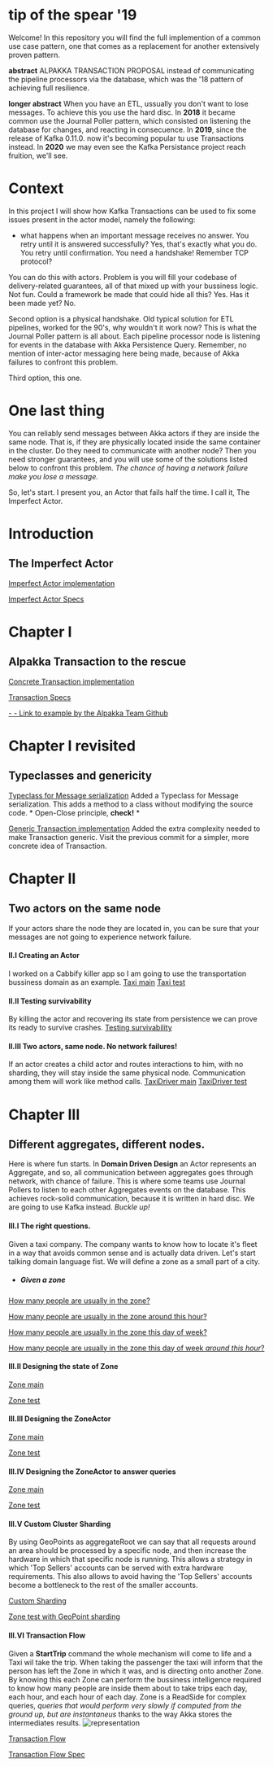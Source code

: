 


# tip of the spear '19
Welcome!
In this repository you will find the full implemention of a common use case pattern, one that comes as a replacement for another extensively proven pattern.

**abstract**
ALPAKKA TRANSACTION PROPOSAL
instead of communicating the pipeline processors via the database,
which was the '18 pattern of achieving full resilience.

**longer abstract**
When you have an ETL, ussually you don't want to lose messages.
To achieve this you use the hard disc.
In **2018** it became common use the Journal Poller pattern, which consisted on listening the database for changes, and reacting in consecuence.
In **2019**, since the release of Kafka 0.11.0. now it's becoming popular tu use Transactions instead.
In **2020** we may even see the Kafka Persistance project reach fruition, we'll see.


# Context

In this project I will show how Kafka Transactions can be used to fix some issues present in the actor model, namely the following:
- what happens when an important message receives no answer.
 You retry until it is answered successfully?
 Yes, that's exactly what you do. You retry until confirmation.
 You need a handshake! Remember TCP protocol?

You can do this with actors. Problem is you will fill your codebase of delivery-related guarantees, all of that mixed up with your bussiness logic. Not fun. Could a framework be made that could hide all this? Yes. Has it been made yet? No.

Second option is a physical handshake. Old typical solution for ETL pipelines, worked for the 90's, why wouldn't it work now?
This is what the Journal Poller pattern is all about.
Each pipeline processor node is listening for events in the database with Akka Persistence Query. Remember, no mention of inter-actor messaging here being made, because of Akka failures to confront this problem.

Third option, this one.

# One last thing

You can reliably send messages between Akka actors if they are inside the same node. That is, if they are physically located inside the same container in the cluster.
Do they need to communicate with another node? Then you need stronger guarantees, and you will use some of the solutions listed below to confront this problem.
*The chance of having a network failure make you lose a message.*




So, let's start.
I present you, an Actor that fails half the time. I call it, The Imperfect Actor.

# Introduction
##  The Imperfect Actor
[Imperfect Actor implementation](https://github.com/miguelemosreverte/ReactiveExample/blob/master/src/main/scala/introduction/ImperfectActor.scala)

[Imperfect Actor Specs](https://github.com/miguelemosreverte/ReactiveExample/blob/master/src/test/scala/introduction/IntroductionSpec.scala)


# Chapter I
##  Alpakka Transaction to the rescue
[Concrete Transaction implementation](https://github.com/miguelemosreverte/ReactiveExample/blob/master/src/main/scala/chapter_1/transaction/Transaction.scala)

[Transaction Specs](https://github.com/miguelemosreverte/ReactiveExample/blob/master/src/test/scala/chapter_1/chapter_1/transaction/TransactionSpec.scala)

[- - Link to example by the Alpakka Team Github](https://github.com/akka/alpakka-kafka/blob/master/tests/src/test/scala/akka/kafka/scaladsl/TransactionsSpec.scala)


# Chapter I revisited
##  Typeclasses and genericity
[Typeclass for Message serialization](https://github.com/miguelemosreverte/ReactiveExample/blob/master/src/main/scala/serialization/JsonFormats.scala)
Added a Typeclass for Message serialization.
  This adds a method to a class without modifying the source code. * Open-Close principle, **check!** *

[Generic Transaction implementation](https://github.com/miguelemosreverte/ReactiveExample/blob/master/src/main/scala/chapter_1/transaction/Transaction.scala)
Added the extra complexity needed to make Transaction generic. Visit the previous commit for a simpler, more concrete idea of Transaction.



# Chapter II
## Two actors on the same node
If your actors share the node they are located in, you can be sure that your messages are not going to experience network failure.
 #### II.I Creating an Actor
I worked on a Cabbify killer app so I am going to use the transportation bussiness domain as an example.
[Taxi main](https://github.com/miguelemosreverte/ReactiveExample/blob/master/src/main/scala/chapter_2/model/taxi/)
[Taxi test](https://github.com/miguelemosreverte/ReactiveExample/blob/master/src/test/scala/chapter_2/model/taxi/)
 #### II.II Testing survivability
By killing the actor and recovering its state from persistence we can prove its ready to survive crashes.
[Testing survivability](https://github.com/miguelemosreverte/ReactiveExample/blob/master/src/test/scala/chapter_2/model/taxi/TaxiAggregateSpec.scala)
 #### II.III Two actors, same node. No network failures!
If an actor creates a child actor and routes interactions to him, with no sharding, they will stay inside the same physical node.
Communication among them will work like method calls.
[TaxiDriver main](https://github.com/miguelemosreverte/ReactiveExample/blob/master/src/main/scala/chapter_2/model/taxi/taxiDriver)
[TaxiDriver test](https://github.com/miguelemosreverte/ReactiveExample/blob/master/src/main/scala/chapter_2/model/taxi/)

# Chapter III
## Different aggregates, different nodes.
Here is where fun starts.
In **Domain Driven Design** an Actor represents an Aggregate, and so, all communication between aggregates goes through network, with chance of failure.
This is where some teams use Journal Pollers to listen to each other Aggregates events on the database. This achieves rock-solid communication, because it is written in hard disc.
We are going to use Kafka instead. _Buckle up!_


 #### III.I The right questions.
 Given a taxi company.
 The company wants to know how to locate it's fleet in a way that avoids common sense and is actually data driven.
 Let's start talking domain language fist.
 We will define a zone as a small part of a city.
 - ##### Given a zone
[How many people are usually in the zone?](https://github.com/miguelemosreverte/ReactiveExample/blob/master/src/main/scala/chapter_3/model/zone/package.scala)

 [How many people are usually in the zone around this hour?](https://i.kym-cdn.com/photos/images/newsfeed/000/770/871/1a9.gif)

 [How many people are usually in the zone this day of week?](https://i.imgflip.com/jp9k8.jpg)

 [How many people are usually in the zone this day of week _around this hour_?](https://i.kym-cdn.com/photos/images/newsfeed/000/574/293/c22.png)

  #### III.II Designing the state of Zone
[Zone main](https://github.com/miguelemosreverte/ReactiveExample/blob/master/src/main/scala/chapter_3/model/zone/ZoneState.scala)

[Zone test](https://github.com/miguelemosreverte/ReactiveExample/blob/master/src/test/scala/chapter_3/model/zone/ZoneStateSpec.scala)


  #### III.III Designing the ZoneActor
[Zone main](https://github.com/miguelemosreverte/ReactiveExample/blob/7f50767d0c00d8d2963619d63e7283e0cea5fd6c/src/main/scala/chapter_3/model/zone/ZoneActor.scala)

[Zone test](https://github.com/miguelemosreverte/ReactiveExample/blob/7f50767d0c00d8d2963619d63e7283e0cea5fd6c/src/test/scala/chapter_3/model/zone/ZoneActorSpec.scala)

  #### III.IV Designing the ZoneActor to answer queries
[Zone main](https://github.com/miguelemosreverte/ReactiveExample/blob/6ce20c3cc9d43c5daa69eba335e7baf133d3474d/src/main/scala/chapter_3/model/zone/ZoneActor.scala)

[Zone test](https://github.com/miguelemosreverte/ReactiveExample/blob/6ce20c3cc9d43c5daa69eba335e7baf133d3474d/src/test/scala/chapter_3/model/zone/ZoneActorSpec.scala)

  #### III.V Custom Cluster Sharding
  By using GeoPoints as aggregateRoot we can say that all requests around an area should be processed by a specific node,
  and then increase the hardware in which that specific node is running.
  This allows a strategy in which 'Top Sellers' accounts can be served with extra hardware requirements.
  This also allows to avoid having the 'Top Sellers' accounts become a bottleneck to the rest of the smaller accounts.

[Custom Sharding](https://github.com/miguelemosreverte/ReactiveExample/blob/master/src/main/scala/akka/ShardedEntity.scala)

[Zone test with GeoPoint sharding](https://github.com/miguelemosreverte/ReactiveExample/blob/421cd09717b84604f133a4f8f9594a1c2877462a/src/test/scala/chapter_3/model/zone/ZoneActorSpec.scala)

  #### III.VI Transaction Flow
Given a **StartTrip** command the whole mechanism will come to life and a Taxi wil take the trip.
When taking the passenger the taxi will inform that the person has left the Zone in which it was, and is directing onto another Zone. By knowing this each Zone can perform the bussiness intelligence required to know how many people are inside them about to take trips each day, each hour, and each hour of each day. Zone is a ReadSide for complex queries, _queries that would perform very slowly if computed from the ground up, but are instantaneus_ thanks to the way Akka stores the intermediates results.
![representation]([https://i.imgur.com/3KIHwgo.png](https://i.imgur.com/3KIHwgo.png))

[Transaction Flow](https://github.com/miguelemosreverte/ReactiveExample/blob/master/src/main/scala/chapter_3/transactionFlow/TransactionFlow.scala)

[Transaction Flow Spec](https://github.com/miguelemosreverte/ReactiveExample/blob/master/src/test/scala/chapter_3/transactionFlow/TransactionFlowSpec.scala)